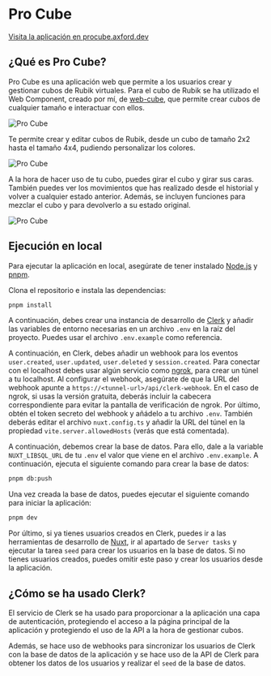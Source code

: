 # Pro Cube

[Visita la aplicación en procube.axford.dev](https://procube.axford.dev)

## ¿Qué es Pro Cube?

Pro Cube es una aplicación web que permite a los usuarios crear y gestionar cubos de Rubik virtuales.
Para el cubo de Rubik se ha utilizado el Web Component, creado por mí, de [web-cube](https://github.com/mraxf/web-vube), que permite crear cubos de cualquier tamaño e interactuar con ellos.

![Pro Cube](/app1.gif)

Te permite crear y editar cubos de Rubik, desde un cubo de tamaño 2x2 hasta el tamaño 4x4, pudiendo personalizar los colores.

![Pro Cube](/app2.gif)

A la hora de hacer uso de tu cubo, puedes girar el cubo y girar sus caras. También puedes ver los movimientos que has realizado desde el historial y volver a cualquier estado anterior. Además, se incluyen funciones para mezclar el cubo y para devolverlo a su estado original.

![Pro Cube](/app3.gif)

## Ejecución en local

Para ejecutar la aplicación en local, asegúrate de tener instalado [Node.js](https://nodejs.org) y [pnpm](https://pnpm.io).

Clona el repositorio e instala las dependencias:

```bash
pnpm install
```

A continuación, debes crear una instancia de desarrollo de [Clerk](https://clerk.com) y añadir las variables de entorno necesarias en un archivo `.env` en la raíz del proyecto. Puedes usar el archivo `.env.example` como referencia.

A continuación, en Clerk, debes añadir un webhook para los eventos `user.created`, `user.updated`, `user.deleted` y `session.created`. Para conectar con el localhost debes usar algún servicio como [ngrok](https://ngrok.com/), para crear un túnel a tu localhost. Al configurar el webhook, asegúrate de que la URL del webhook apunte a `https://<tunnel-url>/api/clerk-webhook`. En el caso de ngrok, si usas la versión gratuita, deberás incluir la cabecera correspondiente para evitar la pantalla de verificación de ngrok. Por último, obtén el token secreto del webhook y añádelo a tu archivo `.env`. También deberás editar el archivo `nuxt.config.ts` y añadir la URL del túnel en la propiedad `vite.server.allowedHosts` (verás que está comentada).

A continuación, debemos crear la base de datos. Para ello, dale a la variable `NUXT_LIBSQL_URL` de tu `.env` el valor que viene en el archivo `.env.example`. A continuación, ejecuta el siguiente comando para crear la base de datos:

```bash
pnpm db:push
```

Una vez creada la base de datos, puedes ejecutar el siguiente comando para iniciar la aplicación:

```bash
pnpm dev
```

Por último, si ya tienes usuarios creados en Clerk, puedes ir a las herramientas de desarrollo de [Nuxt](https://nuxt.com), ir al apartado de `Server tasks` y ejecutar la tarea `seed` para crear los usuarios en la base de datos. Si no tienes usuarios creados, puedes omitir este paso y crear los usuarios desde la aplicación.

## ¿Cómo se ha usado Clerk?

El servicio de Clerk se ha usado para proporcionar a la aplicación una capa de autenticación, protegiendo el acceso a la página principal de la aplicación y protegiendo el uso de la API a la hora de gestionar cubos.

Además, se hace uso de webhooks para sincronizar los usuarios de Clerk con la base de datos de la aplicación y se hace uso de la API de Clerk para obtener los datos de los usuarios y realizar el `seed` de la base de datos.
